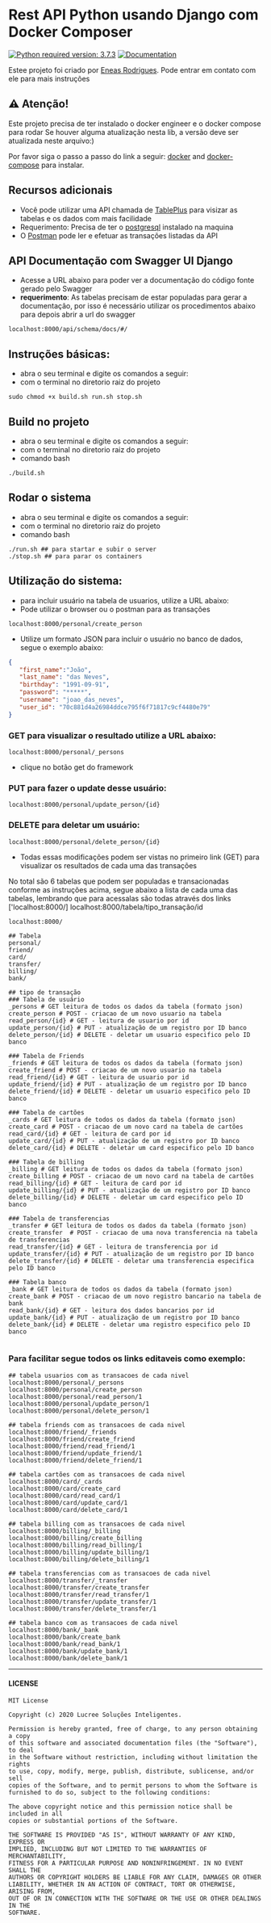 # Rest API Python usando Django com Docker Composer

[![Python required version: 3.7.3](https://img.shields.io/badge/python-3.7.3-blue.svg?style=flat-square)](https://www.python.org/downloads/release/python-373)
[![Documentation](https://img.shields.io/badge/docs-0.0.1-orange.svg?style=flat-square)](https://google.com)

Estee projeto foi criado por [Eneas Rodrigues](https://github.com/EneasJr-Rodrigues).
Pode entrar em contato com ele para mais instruções

## ⚠️ Atenção!

Este projeto precisa de ter instalado o docker engineer e o docker compose para rodar
Se houver alguma atualização nesta lib, a versão deve ser atualizada neste arquivo:)

Por favor siga o passo a passo do link a seguir: [docker](https://docs.docker.com/engine/install/ubuntu/) and [docker-compose](https://docs.docker.com/compose/install/) para instalar.

## Recursos adicionais

* Você pode utilizar uma API chamada de [TablePlus](https://tableplus.com/blog/2019/10/tableplus-linux-installation.html) para visizar as tabelas e os dados com mais facilidade
* Requerimento: Precisa de ter o [postgresql](https://www.postgresql.org/download/) instalado na maquina
* O [Postman](https://www.postman.com/downloads/) pode ler e efetuar as transações listadas da API

## API Documentação com Swagger UI Django

* Acesse a URL abaixo para poder ver a documentação do código fonte gerado pelo Swagger
* **requerimento**: As tabelas precisam de estar populadas para gerar a documentação, por isso é necessário utilizar os procedimentos abaixo para depois abrir a url do swagger

```shell
localhost:8000/api/schema/docs/#/
```

## Instruções básicas:

* abra o seu terminal e digite os comandos a seguir:
* com o terminal no diretorio raiz do projeto
  
```shell
sudo chmod +x build.sh run.sh stop.sh
```

## Build no projeto

* abra o seu terminal e digite os comandos a seguir:
* com o terminal no diretorio raiz do projeto
* comando bash
  
```shell
./build.sh
```

## Rodar o sistema

* abra o seu terminal e digite os comandos a seguir:
* com o terminal no diretorio raiz do projeto
* comando bash

```shell
./run.sh ## para startar e subir o server
./stop.sh ## para parar os containers
```

## Utilização do sistema:

* para incluir usuário na tabela de usuarios, utilize a URL abaixo:
* Pode utilizar o browser ou o postman para as transações

```shell
localhost:8000/personal/create_person
```

* Utilize um formato JSON para incluir o usuário no banco de dados, segue o exemplo abaixo:

```json
{
   "first_name":"João",
   "last_name": "das Neves",
   "birthday": "1991-09-91",
   "password": "*****",
   "username": "joao_das_neves",
   "user_id": "70c881d4a26984ddce795f6f71817c9cf4480e79"
}
```

### GET para visualizar o resultado utilize a URL abaixo:

```shell
localhost:8000/personal/_persons
```

* clique no botão get do framework

### PUT para fazer o update desse usuário:
  
```shell
localhost:8000/personal/update_person/{id}
```

### DELETE para deletar um usuário:

```shell
localhost:8000/personal/delete_person/{id}
```

* Todas essas modificações podem ser vistas no primeiro link (GET) para visualizar os resultados de cada uma das transações

No total são 6 tabelas que podem ser populadas e transacionadas conforme as instruções acima, segue abaixo a lista de cada uma das tabelas, lembrando que para acessalas são todas através dos links ['localhost:8000/] localhost:8000/tabela/tipo_transação/id

```shell
localhost:8000/

## Tabela
personal/
friend/
card/
transfer/
billing/
bank/

## tipo de transação
### Tabela de usuário
_persons # GET leitura de todos os dados da tabela (formato json)
create_person # POST - criacao de um novo usuario na tabela
read_person/{id} # GET - leitura de usuario por id
update_person/{id} # PUT - atualização de um registro por ID banco
delete_person/{id} # DELETE - deletar um usuario especifico pelo ID banco

### Tabela de Friends
_friends # GET leitura de todos os dados da tabela (formato json)
create_friend # POST - criacao de um novo usuario na tabela
read_friend/{id} # GET - leitura de usuario por id
update_friend/{id} # PUT - atualização de um registro por ID banco
delete_friend/{id} # DELETE - deletar um usuario especifico pelo ID banco

### Tabela de cartões
_cards # GET leitura de todos os dados da tabela (formato json)
create_card # POST - criacao de um novo card na tabela de cartões
read_card/{id} # GET - leitura de card por id
update_card/{id} # PUT - atualização de um registro por ID banco
delete_card/{id} # DELETE - deletar um card especifico pelo ID banco

### Tabela de billing
_billing # GET leitura de todos os dados da tabela (formato json)
create_billing # POST - criacao de um novo card na tabela de cartões
read_billing/{id} # GET - leitura de card por id
update_billing/{id} # PUT - atualização de um registro por ID banco
delete_billing/{id} # DELETE - deletar um card especifico pelo ID banco

### Tabela de transferencias
_transfer # GET leitura de todos os dados da tabela (formato json)
create_transfer  # POST - criacao de uma nova transferencia na tabela de transferencias
read_transfer/{id} # GET - leitura de transferencia por id
update_transfer/{id} # PUT - atualização de um registro por ID banco
delete_transfer/{id} # DELETE - deletar uma transferencia especifica pelo ID banco

### Tabela banco
_bank # GET leitura de todos os dados da tabela (formato json)
create_bank # POST - criacao de um novo registro bancario na tabela de bank
read_bank/{id} # GET - leitura dos dados bancarios por id
update_bank/{id} # PUT - atualização de um registro por ID banco
delete_bank/{id} # DELETE - deletar uma registro especifico pelo ID banco


```

### Para facilitar segue todos os links editaveis como exemplo:

```shell
## tabela usuarios com as transacoes de cada nivel
localhost:8000/personal/_persons
localhost:8000/personal/create_person
localhost:8000/personal/read_person/1
localhost:8000/personal/update_person/1
localhost:8000/personal/delete_person/1

## tabela friends com as transacoes de cada nivel
localhost:8000/friend/_friends
localhost:8000/friend/create_friend
localhost:8000/friend/read_friend/1
localhost:8000/friend/update_friend/1
localhost:8000/friend/delete_friend/1

## tabela cartões com as transacoes de cada nivel
localhost:8000/card/_cards
localhost:8000/card/create_card
localhost:8000/card/read_card/1
localhost:8000/card/update_card/1
localhost:8000/card/delete_card/1

## tabela billing com as transacoes de cada nivel
localhost:8000/billing/_billing
localhost:8000/billing/create_billing
localhost:8000/billing/read_billing/1
localhost:8000/billing/update_billing/1
localhost:8000/billing/delete_billing/1

## tabela transferencias com as transacoes de cada nivel
localhost:8000/transfer/_transfer
localhost:8000/transfer/create_transfer
localhost:8000/transfer/read_transfer/1
localhost:8000/transfer/update_transfer/1
localhost:8000/transfer/delete_transfer/1

## tabela banco com as transacoes de cada nivel
localhost:8000/bank/_bank
localhost:8000/bank/create_bank
localhost:8000/bank/read_bank/1
localhost:8000/bank/update_bank/1
localhost:8000/bank/delete_bank/1
```

---
#### LICENSE
```
MIT License

Copyright (c) 2020 Lucree Soluções Inteligentes.

Permission is hereby granted, free of charge, to any person obtaining a copy
of this software and associated documentation files (the "Software"), to deal
in the Software without restriction, including without limitation the rights
to use, copy, modify, merge, publish, distribute, sublicense, and/or sell
copies of the Software, and to permit persons to whom the Software is
furnished to do so, subject to the following conditions:

The above copyright notice and this permission notice shall be included in all
copies or substantial portions of the Software.

THE SOFTWARE IS PROVIDED "AS IS", WITHOUT WARRANTY OF ANY KIND, EXPRESS OR
IMPLIED, INCLUDING BUT NOT LIMITED TO THE WARRANTIES OF MERCHANTABILITY,
FITNESS FOR A PARTICULAR PURPOSE AND NONINFRINGEMENT. IN NO EVENT SHALL THE
AUTHORS OR COPYRIGHT HOLDERS BE LIABLE FOR ANY CLAIM, DAMAGES OR OTHER
LIABILITY, WHETHER IN AN ACTION OF CONTRACT, TORT OR OTHERWISE, ARISING FROM,
OUT OF OR IN CONNECTION WITH THE SOFTWARE OR THE USE OR OTHER DEALINGS IN THE
SOFTWARE.
```


